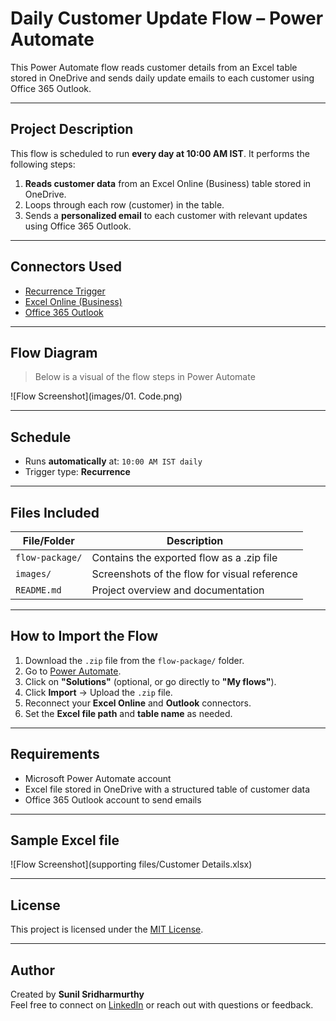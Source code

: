 # Daily Customer Update Flow – Power Automate

This Power Automate flow reads customer details from an Excel table stored in OneDrive and sends daily update emails to each customer using Office 365 Outlook.

---

## Project Description

This flow is scheduled to run **every day at 10:00 AM IST**. It performs the following steps:

1. **Reads customer data** from an Excel Online (Business) table stored in OneDrive.
2. Loops through each row (customer) in the table.
3. Sends a **personalized email** to each customer with relevant updates using Office 365 Outlook.

---

## Connectors Used

- [Recurrence Trigger](https://learn.microsoft.com/en-us/power-automate/run-scheduled-tasks)
- [Excel Online (Business)](https://learn.microsoft.com/en-us/connectors/excelonlinebusiness/)
- [Office 365 Outlook](https://learn.microsoft.com/en-us/connectors/office365/)

---

## Flow Diagram
> Below is a visual of the flow steps in Power Automate

![Flow Screenshot](images/01. Code.png)

---

## Schedule

- Runs **automatically** at: `10:00 AM IST daily`
- Trigger type: **Recurrence**

---

## Files Included

| File/Folder         | Description                                |
|---------------------|--------------------------------------------|
| `flow-package/`     | Contains the exported flow as a .zip file  |
| `images/`           | Screenshots of the flow for visual reference |
| `README.md`         | Project overview and documentation         |

---

## How to Import the Flow

1. Download the `.zip` file from the `flow-package/` folder.
2. Go to [Power Automate](https://make.powerautomate.com/).
3. Click on **"Solutions"** (optional, or go directly to **"My flows"**).
4. Click **Import** → Upload the `.zip` file.
5. Reconnect your **Excel Online** and **Outlook** connectors.
6. Set the **Excel file path** and **table name** as needed.

---

## Requirements

- Microsoft Power Automate account
- Excel file stored in OneDrive with a structured table of customer data
- Office 365 Outlook account to send emails

---

## Sample Excel file

![Flow Screenshot](supporting files/Customer Details.xlsx)

---

## License

This project is licensed under the [MIT License](LICENSE).

---

## Author

Created by **Sunil Sridharmurthy**  
Feel free to connect on [LinkedIn](https://www.linkedin.com/in/sunil-sridharmurthy) or reach out with questions or feedback.